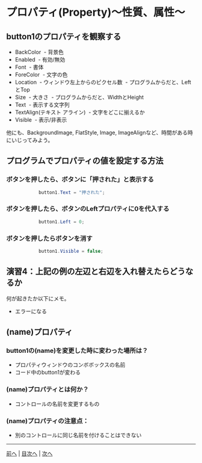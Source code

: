 # プロパティ(Property)～性質、属性～

## button1のプロパティを観察する

- BackColor
  - 背景色
- Enabled
  - 有効/無効
- Font
  - 書体
- ForeColor
  - 文字の色
- Location
  - ウィンドウ左上からのピクセル数
  - プログラムからだと、LeftとTop
- Size
  - 大きさ
  - プログラムからだと、WidthとHeight
- Text
  - 表示する文字列
- TextAlign(テキスト アライン)
  - 文字をどこに揃えるか
- Visible
  - 表示/非表示

他にも、BackgroundImage, FlatStyle, Image, ImageAlignなど、時間がある時にいじってみよう。

## プログラムでプロパティの値を設定する方法
### ボタンを押したら、ボタンに「押された」と表示する

```cs
            button1.Text = "押された";
```

### ボタンを押したら、ボタンのLeftプロパティに0を代入する

```cs
            button1.Left = 0;
```

### ボタンを押したらボタンを消す

```cs
            button1.Visible = false;
```

## 演習4：上記の例の左辺と右辺を入れ替えたらどうなるか
何が起きたか以下にメモ。

- エラーになる

## (name)プロパティ
### button1の(name)を変更した時に変わった場所は？
- プロパティウィンドウのコンボボックスの名前
- コード中のbutton1が変わる

### (name)プロパティとは何か？
- コントロールの名前を変更するもの

### (name)プロパティの注意点：
- 別のコントロールに同じ名前を付けることはできない

---

[前へ](03.md) | [目次へ](README.md#%E7%9B%AE%E6%AC%A1) | [次へ](05.md)
